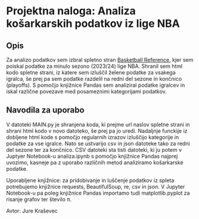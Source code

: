 # Projektna naloga: Analiza košarkarskih podatkov iz lige NBA

## Opis

Za analizo podatkov sem izbral spletno stran [Basketball Reference](https://www.basketball-reference.com/), kjer sem poiskal podatke za minulo sezono (2023/24) lige NBA.
Shranil sem html kodo spletne strani, iz katere sem izluščil želene podatke za vsakega igralca, še prej pa sem podatke razdelil na redni del sezone in končnico (playoffs).
S pomočjo knjižnice Pandas sem analiziral podatke igralcev in iskal različne povezave med posameznimi kategorijami podatkov.

## Navodila za uporabo

V datoteki MAIN.py je shranjena koda, ki prejme url naslov spletne strani in shrani html kodo v novo datoteko, še prej pa jo uredi. Nadaljnje funckije iz dobljene html kode s pomočjo regularnih izrazov izluščijo kategorije in podatke za vse igralce. Nato se ustvarijo csv in json datoteke tako za redni del sezone ter za končnico. CSV datoteki sta tisti datoteki, ki ju potem v Juptyer Notebook-u analiza.ipynb s pomočjo knjižnice Pandas najprej uvozimo, kasneje pa z uporabo različnih metod analiziramo košarkarske podatke. 

Uporabljene knjižnice: za pridobivanje in luščenje podatkov iz spleta potrebujemo knjižnice requests, BeautifulSoup, re, csv in json. V Jupyter Notebook-u pa poleg knjižnice Pandas importamo tudi matplotlib.pyplot za risanje grafov ter število π.

Avtor: Jure Kraševec